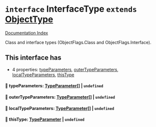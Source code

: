 # `interface` InterfaceType `extends` [ObjectType](../interface.ObjectType/README.md)

[Documentation Index](../README.md)

Class and interface types (ObjectFlags.Class and ObjectFlags.Interface).

## This interface has

- 4 properties:
[typeParameters](#-typeparameters-typeparameter--undefined),
[outerTypeParameters](#-outertypeparameters-typeparameter--undefined),
[localTypeParameters](#-localtypeparameters-typeparameter--undefined),
[thisType](#-thistype-typeparameter--undefined)


#### 📄 typeParameters: [TypeParameter](../interface.TypeParameter/README.md)\[] | `undefined`



#### 📄 outerTypeParameters: [TypeParameter](../interface.TypeParameter/README.md)\[] | `undefined`



#### 📄 localTypeParameters: [TypeParameter](../interface.TypeParameter/README.md)\[] | `undefined`



#### 📄 thisType: [TypeParameter](../interface.TypeParameter/README.md) | `undefined`



